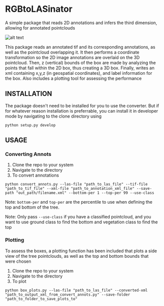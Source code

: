 # RGBtoLASinator
A simple package that reads 2D annotations and infers the third dimension, allowing for annotated pointclouds

![alt text](https://github.com/WildFire-ML/RGBtoLASinator/blob/main/img/plot_example.png?raw=true)

This package reads an annotated tif and its corresponding annotations, as well as the pointcloud overlapping it. It then performs a coordinate transformation so the 2D image annotations are overlaid on the 3D pointcloud. Then, z (vertical) bounds of the box are made by analyzing the points that fall within the 2D box, thus creating a 3D box. Finally, writes an xml containing x,y,z (in geospatial coordinates), and label information for the box. Also includes a plotting tool for assessing the performance

## INSTALLATION
The package doesn't need to be installed for you to use the converter. But if for whatever reason installation is preferrable, you can install it in developer mode by navigating to the clone directory using

```python setup.py develop```

## USAGE
### Converting Annots
1. Clone the repo to your system
2. Navigate to the directory
3. To convert annotations

```python convert_annots.py --las-file "path_to_las_file" --tif-file "path_to_tif_file" --xml-file "path_to_annotation_xml_file" --save-path "out_path/filename.xml" --bottom-per 1 --top-per 99 --use-class```

Note: `bottom-per` and `top-per` are the percentile to use when defining the top and bottom of the tree.

Note: Only pass `--use-class` if you have a classified pointcloud, and you want to use ground class to find the bottom and vegetation class to find the top


### Plotting
To assess the boxes, a plotting function has been included that plots a side view of the tree pointclouds, as well as the top and bottom bounds that were chosen
1. Clone the repo to your system
2. Navigate to the directory
3. To plot

```python box_plots.py --las-file "path_to_las_file" --converted-xml "path_to_output_xml_from_convert_annots.py" --save-folder "path_to_folder_to_save_plots_to"```
